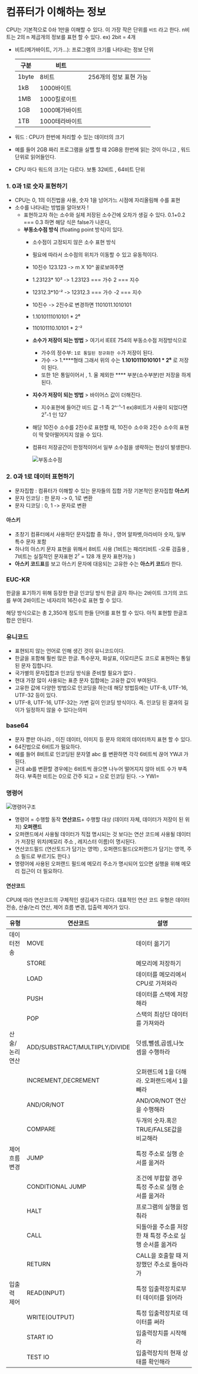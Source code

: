 # 컴퓨터가 이해하는 정보

CPU는 기본적으로 0솨 1만을 이해할 수 있다. 이 가장 작은 단위를 `비트` 라고 한다.
n비트는 2의 n 제곱개의 정보를 표현 할 수 있다. ex) 2bit =  4개

- 비트(메가바이트, 기가...): 프로그램의 크기를 나타내는 정보 단위

  | 구분    | 비트        |                 |
  |-------|-----------|-------------------|
  | 1byte | 8비트       | 256개의 정보 표현 가능|
  | 1kB   | 1000바이트   |                |
  | 1MB   | 1000킬로이트  |                |
  | 1GB   | 1000메가바이트 |                |
  | 1TB   | 1000테라바이트 |                |
-  워드 : CPU가 한번에 처리할 수 있는 데이터의 크기 
- 예를 들어 2GB 짜리 프로그램을 실핼 할 떄 2GB응 한번에 읽는 것이 아니고 , 워드 단위로 읽어들인다. 
- CPU 마다 워드의 크기는 다르다. 보통 32비트 , 64비트 단위

### 1. 0과 1로 숫자 표현하기 

- CPU는 0, 1의 이진법을 사용, 숫자 1을 넘어가느 시점에 자리올림해 수를 표현
- 소수를 나타내는 방법을 알아보자 !
  - 표현하고자 하는 소수와 실제 저장된 소수간에 오차가 생길 수 있다. 0.1+0.2 === 0.3 하면 해당 식은 false가 나온다,
  - **부동소수점 방식** (floating point 방식)이 있다.
    - 소수점이 고정되지 않은 소수 표현 방식
    - 필요에 따라서 소수점의 위치가 이동할 수 있고 유동적이다. 
    - 10진수 123.123 -> m X 10ⁿ 꼴로보여주면
    - 1.23123* 10²  -> 1.23123 === 가수 2 === 지수 
    - 12312.3*10⁻² -> 12312.3 === 가수 -2 === 지수
    - 10진수 -> 2진수로 변경하면 1101011.1010101
    - 1.1010111010101 * 2⁶
    - 110101110.10101 * 2⁻²
    - **소수가 저장이 되는 방법** > 여기서 IEEE 754의 부동소수점 저장방식으로
      - 가수의 정수부: `1로 통일된 정규화한 수`가 저장이 된다.
      - 가수 -> 1.****형태  그래서 위의 수는 **1.1010111010101 * 2⁶** 로 저장이 된다. 
      - 또한 1은 통일이어서 , 1. 울 제외한 **** 부분(소수부분)만 저장을 하게 된다. 
    - **지수가 저장이 되는 방법** > 바이어스 값이 더해진다.
      - 지수표현에 들어간 비드 값 -1 즉  2ⁿ⁻¹-1 ex)8비트가 사용이 되었다면 2⁷-1 인 127
    - 해당 10진수 소수를 2진수로 표현할 때, 10진수 소수와 2진수 소수의 표현이 딱 맞아떨어지지 않을 수 있다. 
    - 컴퓨터 저장공간이 한정적이어서 일부 소수점을 생략하는 현상이 발생한다.
    
      ![부동소수점](https://csnote.net/assets/img/arch/floatingpoint.png)

### 2. 0과 1로 데이터 표현하기

- 문자집합 : 컴퓨터가 이해할 수 있는 문자들의 집합  가장 기본적인 문자집합 **아스키**
- 문자 인코딩 : 한 문자 -> 0, 1로 변환 
- 문자 디코딩 : 0, 1 -> 문자로 변환

#### 아스키
 - 초창기 컴퓨터에서 사용하던 문자집합 중 하나 , 영어 알파벳,아라비아 숫자, 일부 특수 문자 포함
 - 하나의 아스키 문자 표현을 위해서 8비트 사용 (1비트는 패리티비트 -오류 검출용 , 7비트는 실질적인 문자표현 2⁷ = 128 개 문자 표현가능 )
 - **아스키 코드표**를 보고 아스키 문자에 대응되는 고유한 수는 **아스키 코드**라 한다. 
### EUC-KR
한글을 표기하기 위해 등장한 한글 인코딩 방식 
한글 글자 하나는 2바이트 크기의 코드를 부여 2바이트는 네자리의 16진수로 표현 할 수 있다.

해당 방식으로는 총 2,350개 정도의 한들 단어를 표현 할 수 있다. 아직 표현할 한글조합은 안된다. 
### 유니코드 
- 표현되지 않는 언어로 인해 생긴 것이 유니코드이다. 
- 한글을 포함해 훨씬 많은 한글. 특수문자, 화살표, 이모티콘도 코드로 표현하는 통일된 문자 집합니다.
- 국가별의 문자집합과 인코딩 방식을 준비할 필요가 없다 .
- 현대 가장 많이 사용되는 표준 문자 집합에는 고유한 값이 부여된다. 
- 고유한 값에 다양한 방법으로 인코딩을 하는데 해당 방법등에는 UTF-8, UTF-16, UTF-32 등이 있다. 
- UTF-8, UTF-16, UTF-32는 가변 길이 인코딩 방식이다. 즉. 인코딩 된 결과의 길이가 일정하지 않을 수 있다는의미 
### base64
- 문자 뿐만 아니라 , 이진 데이터, 이미지 등  문자 의외의 데이터까지 표현 할 수 있다. 
- 64진법으로 6비트가 필요하다.
- 예를 들어 8비트로 인코딩된 문자열 abc 를 변환하면 각각 6비트씩 끊어 YWJI 가된다. 
- 근데 ab를 변환할 경우에는 6비트씩 끊으면 나누어 떨어지지 않아 비트 수가 부족하다. 부족한 비트는 0으로 간주 되고 = 으로 인코딩 된다. -> YWI=

### 명령어

![명령어구조](https://csnote.net/assets/img/arch/instructionstructure.png)
- 명령어 = 수행할 동작 **연산코드**+ 수행할 대상 (데이터 자체, 데이터가 저장이 된 위치) **오퍼랜드**
- 오퍼랜드에서 사용될 데이터가 직접 명시되는 것 보다는 연산 코드에 사용될 데이터가 저장된 위치(메모리 주소 , 레지스터 이름)이 명시된다. 
- 연산코드필드 (연산토드가 담기는 영역) , 오퍼랜드필드(오퍼랜드가 담기는 영역, 주소 필드로 부르기도 한다.)
- 명령어에 사용된 오퍼랜드 필드에 메모리 주소가 명시되어 있으면 실행을 위해 메모리 접근이 더 필요하다.

#### 연산코드 
CPU에 따라 연산코드의 구체적인 생김새가 다르다.
대표적인 연산 코드 유형은 데이터전송, 산술/논리 연산, 제어 흐름 변경, 입출력 제어가 있다.

| 유형       | 연산코드                           | 설명                              |
|----------|--------------------------------|---------------------------------|
| 데이터전송    | MOVE                           | 데이터 옮기기                         |
|          | STORE                          | 메모리에 저장하기                       |
|          | LOAD                           | 데이터를 메모리에서 CPU로 가져와라            |
|          | PUSH                           | 데이터를 스택에 저장해라                   |
|          | POP                            | 스택의 최상단 데이터를 가져와라               |
| 산술/논리 연산 | ADD/SUBSTRACT/MULTIIPLY/DIVIDE | 덧셈,뺄셈,곱셈,나눗셈을 수행하라              |
|          | INCREMENT,DECREMENT            | 오퍼랜드에  1을 더해라. 오퍼랜드에서 1을 빼라     |
|          | AND/OR/NOT                     | AND/OR/NOT 연산을 수행해라             |
|          | COMPARE                        | 두개의 숫자.혹은 TRUE/FALSE값을 비교해라     |
| 제어 흐름 변경 | JUMP                           | 특정 주소로 실행 순서를 옮겨라               |
|          | CONDITIONAL JUMP               | 조건에 부합할 경우 특정 주소로 실행 순서를 옮겨라    |
|          | HALT                           | 프로그램의 실행을 멈춰라                   |
|          | CALL                           | 되돌아올 주소를 저장한 채 특정 주소로 실행 순서를 옮겨라 |
|          | RETURN                         | CALL을 호출할 때 저장했던 주소로 돌아라가       |
| 입출력 제어   | READ(INPUT)                    | 특정 입출력장치로부터 데이터를 읽어라            |
|          | WRITE(OUTPUT)                  | 특정 입출력장치로 데이터를 써라               |
|          | START IO                       | 입출력장치를 시작해라                     |
|          | TEST IO                        | 입출력장치의 현재 상태를 확인해라              |
